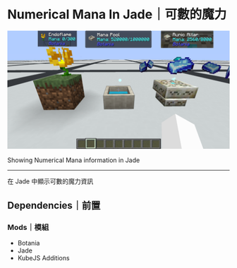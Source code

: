 # Numerical Mana In Jade｜可數的魔力

![](1.png)

Showing Numerical Mana information in Jade

---

在 Jade 中顯示可數的魔力資訊

## Dependencies｜前置

### Mods｜模組

- Botania
- Jade
- KubeJS Additions
